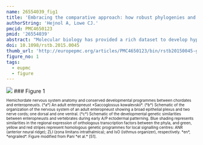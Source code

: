 ```yaml
---
name: 26554039_fig1
title: 'Embracing the comparative approach: how robust phylogenies and broader developmental sampling impacts the understanding of nervous system evolution.'
authorString: 'Hejnol A, Lowe CJ.'
pmcid: PMC4650123
pmid: '26554039'
abstract: "Molecular biology has provided a rich dataset to develop hypotheses of nervous system evolution. The startling patterning similarities between distantly related animals during the development of their central nervous system (CNS) have resulted in the hypothesis that a CNS with a single centralized medullary cord and a partitioned brain is homologous across bilaterians. However, the ability to precisely reconstruct ancestral neural architectures from molecular genetic information requires that these gene networks specifically map with particular neural anatomies. A growing body of literature representing the development of a wider range of metazoan neural architectures demonstrates that patterning gene network complexity is maintained in animals with more modest levels of neural complexity. Furthermore, a robust phylogenetic framework that provides the basis for testing the congruence of these homology hypotheses has been lacking since the advent of the field of 'evo-devo'. Recent progress in molecular phylogenetics is refining the necessary framework to test previous homology statements that span large evolutionary distances. In this review, we describe recent advances in animal phylogeny and exemplify for two neural characters-the partitioned brain of arthropods and the ventral centralized nerve cords of annelids-a test for congruence using this framework. The sequential sister taxa at the base of Ecdysozoa and Spiralia comprise small, interstitial groups. This topology is not consistent with the hypothesis of homology of tripartitioned brain of arthropods and vertebrates as well as the ventral arthropod and rope-like ladder nervous system of annelids. There can be exquisite conservation of gene regulatory networks between distantly related groups with contrasting levels of nervous system centralization and complexity. Consequently, the utility of molecular characters to reconstruct ancestral neural organization in deep time is limited."
doi: 10.1098/rstb.2015.0045
thumb_url: 'http://europepmc.org/articles/PMC4650123/bin/rstb20150045-g1.gif'
figure_no: 1
tags:
  - eupmc
  - figure
---
```

<img src='http://europepmc.org/articles/PMC4650123/bin/rstb20150045-g1.jpg' style='max-height: 300px'>
### Figure 1
<p style='font-size: 10px;'>Hemichordate nervous system anatomy and conserved developmental programmes between chordates and enteropneusts. (*a*) An adult enteropneust *Saccoglossus kowalevskii*. (*b*) Schematic of the organization of the nervous system of an adult enteropneust showing a broad epithelial plexus and two nerve cords; one dorsal and one ventral. (*c*) Schematic of the developmental genetic similarities between enteropneusts and vertebrates during early A/P ectodermal patterning. Blue shading represents similarities in the regional expression of orthologous transcription factors between the phyla, and green, yellow and red stripes represent homologous genetic programmes for local signalling centres: ANR (anterior neural ridge); ZLI (zona limitans intrathalmica); and IsO (isthmus organizer), respectively. *en*, *engrailed*. Figure modified from Pani *et al.* [<xref rid="RSTB20150045C51" ref-type="bibr">51</xref>].</p>